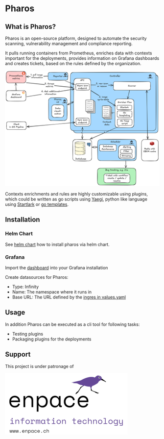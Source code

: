 # Pharos

## What is Pharos?

Pharos is an open-source platform, designed to automate the security scanning, vulnerability management and compliance reporting.

It pulls running containers from Prometheus, enriches data with contexts important for the deployments, provides information on Grafana dashboards and creates tickets, based on the rules defined by the organization.

![Pharos Architecture](docs/whitepaper/images/architecture.png)

Contexts enrichments and rules are highly customizable using plugins, which could be written as go scripts using [Yaegi](https://github.com/traefik/yaegi), python like language using [Startlark](https://github.com/google/starlark-go/blob/master/doc/spec.md) or [go templates](https://pkg.go.dev/text/template).

## Installation

### Helm Chart

See [helm chart](./helm/pharos/README.md) how to install pharos via helm chart.

### Grafana

Import the [dashboard](./grafana/pharos-dashboard.json) into your Grafana installation

Create datasources for Pharos:

- Type: Infinity
- Name: The namespace where it runs in
- Base URL: The URL defined by the [ingres in values.yaml](./helm/pharos/values.yaml)


## Usage

In addition Pharos can be executed as a cli tool for following tasks:
- Testing plugins
- Packaging plugins for the deployments


## Support

This project is under patronage of

[![Support](docs/whitepaper/images/enpace-small.png)](https://enpace.ch)


